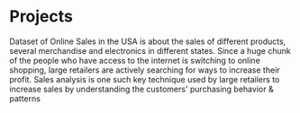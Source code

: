 # Projects
Dataset of Online Sales in the USA is about the sales of different products,
several merchandise and electronics in different states. Since a huge chunk
of the people who have access to the internet is switching to online
shopping, large retailers are actively searching for ways to increase their
profit. Sales analysis is one such key technique used by large retailers to
increase sales by understanding the customers' purchasing behavior &
patterns
